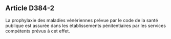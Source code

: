 Article D384-2
----
La prophylaxie des maladies vénériennes prévue par le code de la santé publique
est assurée dans les établissements pénitentiaires par les services compétents
prévus à cet effet.
